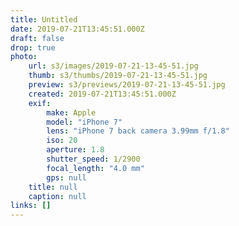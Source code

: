 ```yaml
---
title: Untitled
date: 2019-07-21T13:45:51.000Z
draft: false
drop: true
photo:
    url: s3/images/2019-07-21-13-45-51.jpg
    thumb: s3/thumbs/2019-07-21-13-45-51.jpg
    preview: s3/previews/2019-07-21-13-45-51.jpg
    created: 2019-07-21T13:45:51.000Z
    exif:
        make: Apple
        model: "iPhone 7"
        lens: "iPhone 7 back camera 3.99mm f/1.8"
        iso: 20
        aperture: 1.8
        shutter_speed: 1/2900
        focal_length: "4.0 mm"
        gps: null
    title: null
    caption: null
links: []
---
```

